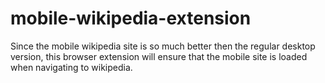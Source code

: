 # mobile-wikipedia-extension
Since the mobile wikipedia site is so much better then the regular desktop version, this browser extension will ensure that the mobile site is loaded when navigating to wikipedia.

